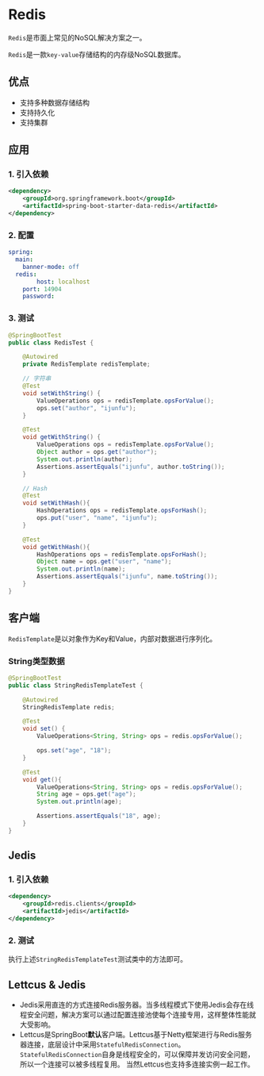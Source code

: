 # Redis

`Redis`是市面上常见的NoSQL解决方案之一。

`Redis`是一款`key-value`存储结构的内存级NoSQL数据库。

## 优点

+ 支持多种数据存储结构
+ 支持持久化
+ 支持集群

## 应用

### 1. 引入依赖
```xml
<dependency>
    <groupId>org.springframework.boot</groupId>
    <artifactId>spring-boot-starter-data-redis</artifactId>
</dependency>
```

### 2. 配置
```yaml
spring:
  main:
    banner-mode: off
  redis:
        host: localhost
    port: 14904
    password: 
```

### 3. 测试
```java
@SpringBootTest
public class RedisTest {

    @Autowired
    private RedisTemplate redisTemplate;

    // 字符串
    @Test
    void setWithString() {
        ValueOperations ops = redisTemplate.opsForValue();
        ops.set("author", "ijunfu");
    }

    @Test
    void getWithString() {
        ValueOperations ops = redisTemplate.opsForValue();
        Object author = ops.get("author");
        System.out.println(author);
        Assertions.assertEquals("ijunfu", author.toString());
    }

    // Hash
    @Test
    void setWithHash(){
        HashOperations ops = redisTemplate.opsForHash();
        ops.put("user", "name", "ijunfu");
    }

    @Test
    void getWithHash(){
        HashOperations ops = redisTemplate.opsForHash();
        Object name = ops.get("user", "name");
        System.out.println(name);
        Assertions.assertEquals("ijunfu", name.toString());
    }
}
```

## 客户端
`RedisTemplate`是以对象作为Key和Value，内部对数据进行序列化。

### String类型数据
```java
@SpringBootTest
public class StringRedisTemplateTest {

    @Autowired
    StringRedisTemplate redis;

    @Test
    void set() {
        ValueOperations<String, String> ops = redis.opsForValue();

        ops.set("age", "18");
    }

    @Test
    void get(){
        ValueOperations<String, String> ops = redis.opsForValue();
        String age = ops.get("age");
        System.out.println(age);

        Assertions.assertEquals("18", age);
    }
}
```

## Jedis

### 1. 引入依赖
```xml
<dependency>
    <groupId>redis.clients</groupId>
    <artifactId>jedis</artifactId>
</dependency>
```

### 2. 测试
执行上述`StringRedisTemplateTest`测试类中的方法即可。


## Lettcus & Jedis
+ Jedis采用直连的方式连接Redis服务器。当多线程模式下使用Jedis会存在线程安全问题，解决方案可以通过配置连接池使每个连接专用，这样整体性能就大受影响。
+ Lettcus是SpringBoot**默认**客户端。Lettcus基于Netty框架进行与Redis服务器连接，底层设计中采用`StatefulRedisConnection`。`StatefulRedisConnection`自身是线程安全的，可以保障并发访问安全问题，所以一个连接可以被多线程复用。
  当然Lettcus也支持多连接实例一起工作。